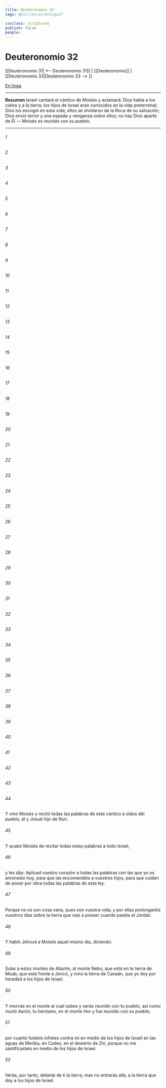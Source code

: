 ```yaml
---
title: Deuteronomio 32
tags: #Escrituras\AntiguoT

cssclass: scriptures
publish: false
people:
---
```


# Deuteronomio 32
[[Deuteronomio 31| <-- Deuteronomio 31]] | [[Deuteronomio]] | [[Deuteronomio 33|Deuteronomio 33 --> ]]

[En línea](https://churchofjesuschrist.org/study/scriptures/ot/deut/32?lang=spa)

---
__Resumen__
Israel cantará el cántico de Moisés y aclamará: Dios habla a los cielos y a la tierra; los hijos de Israel eran conocidos en la vida preterrenal; Dios los escogió en esta vida; ellos se olvidaron de la Roca de su salvación; Dios envió terror y una espada y venganza sobre ellos; no hay Dios aparte de Él — Moisés es reunido con su pueblo.

---
###### 1 


###### 2 


###### 3 


###### 4 


###### 5 


###### 6 


###### 7 


###### 8 


###### 9 


###### 10 


###### 11 


###### 12 


###### 13 


###### 14 


###### 15 


###### 16 


###### 17 


###### 18 


###### 19 


###### 20 


###### 21 


###### 22 


###### 23 


###### 24 


###### 25 


###### 26 


###### 27 


###### 28 


###### 29 


###### 30 


###### 31 


###### 32 


###### 33 


###### 34 


###### 35 


###### 36 


###### 37 


###### 38 


###### 39 


###### 40 


###### 41 


###### 42 


###### 43 


###### 44 
Y vino Moisés y recitó todas las palabras de este cántico a oídos del pueblo, él y Josué hijo de Nun.

###### 45 
Y acabó Moisés de recitar todas estas palabras a todo Israel,

###### 46 
y les dijo: Aplicad vuestro corazón a todas las palabras con las que yo os amonesto hoy, para que las encomendéis a vuestros hijos, para que cuiden de poner por obra todas las palabras de esta ley.

###### 47 
Porque no os son cosa vana, pues son vuestra vida; y por ellas prolongaréis vuestros días sobre la tierra que vais a poseer cuando paséis el Jordán.

###### 48 
Y habló Jehová a Moisés aquel mismo día, diciendo:

###### 49 
Sube a estos montes de Abarim, al monte Nebo, que está en la tierra de Moab, que está frente a Jericó, y mira la tierra de Canaán, que yo doy por heredad a los hijos de Israel.

###### 50 
Y morirás en el monte al cual subes y serás reunido con tu pueblo, así como murió Aarón, tu hermano, en el monte Hor y fue reunido con su pueblo;

###### 51 
por cuanto fuisteis infieles contra mí en medio de los hijos de Israel en las aguas de Meriba, en Cades, en el desierto de Zin, porque no me santificasteis en medio de los hijos de Israel.

###### 52 
Verás, por tanto, delante de ti la tierra, mas no entrarás allá, a la tierra que doy a los hijos de Israel.

